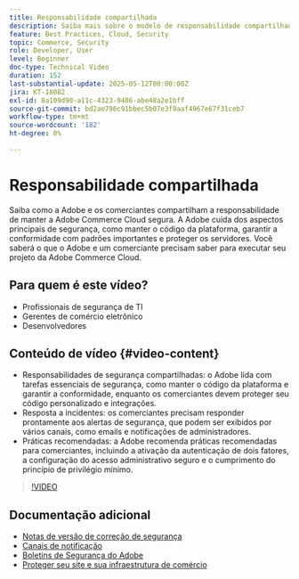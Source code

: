 ```yaml
---
title: Responsabilidade compartilhada
description: Saiba mais sobre o modelo de responsabilidade compartilhada da Adobe Commerce para segurança e operações. Descubra as principais funções da Adobe e dos comerciantes.
feature: Best Practices, Cloud, Security
topic: Commerce, Security
role: Developer, User
level: Beginner
doc-type: Technical Video
duration: 152
last-substantial-update: 2025-05-12T00:00:00Z
jira: KT-18082
exl-id: 8a109d90-a11c-4323-9486-abe48a2e1bff
source-git-commit: bd2ae796c91bbec5b07e3f9aaf4967e67f31ceb7
workflow-type: tm+mt
source-wordcount: '182'
ht-degree: 0%

---
```


# Responsabilidade compartilhada

Saiba como a Adobe e os comerciantes compartilham a responsabilidade de manter a Adobe Commerce Cloud segura. A Adobe cuida dos aspectos principais de segurança, como manter o código da plataforma, garantir a conformidade com padrões importantes e proteger os servidores. Você saberá o que o Adobe e um comerciante precisam saber para executar seu projeto da Adobe Commerce Cloud.

## Para quem é este vídeo?

* Profissionais de segurança de TI
* Gerentes de comércio eletrônico
* Desenvolvedores

## Conteúdo de vídeo {#video-content}

* Responsabilidades de segurança compartilhadas: o Adobe lida com tarefas essenciais de segurança, como manter o código da plataforma e garantir a conformidade, enquanto os comerciantes devem proteger seu código personalizado e integrações.
* Resposta a incidentes: os comerciantes precisam responder prontamente aos alertas de segurança, que podem ser exibidos por vários canais, como emails e notificações de administradores.
* Práticas recomendadas: a Adobe recomenda práticas recomendadas para comerciantes, incluindo a ativação da autenticação de dois fatores, a configuração do acesso administrativo seguro e o cumprimento do princípio de privilégio mínimo.

>[!VIDEO](https://video.tv.adobe.com/v/3458392/?learn=on&enablevpops)

## Documentação adicional

* [Notas de versão de correção de segurança](https://experienceleague.adobe.com/en/docs/commerce-operations/release/notes/security-patches/overview)
* [Canais de notificação](https://business.adobe.com/blog/introducing-enhanced-security-patch-deployment-and-communications-in-adobe-commerce#proactive-communication--keeping-customers-informed)
* [Boletins de Segurança do Adobe](https://helpx.adobe.com/search.html?q=security%2520updates%2520commerce&amp;context=https%253A%252F%252Fhelpx.adobe.com%252Fsupport.html)
* [Proteger seu site e sua infraestrutura de comércio](https://experienceleague.adobe.com/en/docs/commerce-operations/implementation-playbook/best-practices/launch/security-best-practices)

